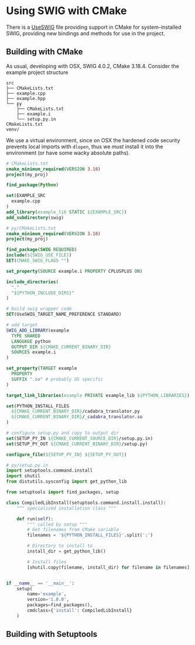 # Using SWIG with CMake
There is a [UseSWIG](https://cmake.org/cmake/help/latest/module/UseSWIG.html) file providing support in CMake for system-installed SWIG, providing new bindings and methods for use in the project.


## Building with CMake
As usual, developing with OSX, SWIG 4.0.2, CMake 3.18.4. Consider the example project structure
```
src
├── CMakeLists.txt
├── example.cpp
├── example.hpp
└── py
    ├── CMakeLists.txt
    ├── example.i
    └── setup.py.in
CMakeLists.txt
venv/
```
We use a virtual environment, since on OSX the hardened code security prevents local imports with `dlopen`, thus we *must* install it into the environment (or have some wacky absolute paths).

```cmake
# CMakeLists.txt
cmake_minimum_required(VERSION 3.18)
project(my_proj)

find_package(Python)

set(EXAMPLE_SRC
  example.cpp
)
add_library(example_lib STATIC ${EXAMPLE_SRC})
add_subdirectory(swig)
```

```cmake
# py/CMakeLists.txt
cmake_minimum_required(VERSION 3.18)
project(my_proj)

find_package(SWIG REQUIRED)
include(${SWIG_USE_FILE})
SET(CMAKE_SWIG_FLAGS "")

set_property(SOURCE example.i PROPERTY CPLUSPLUS ON)

include_directories(
  "."
  "${PYTHON_INCLUDE_DIRS}"
)

# build swig wrapper code
SET(UseSWIG_TARGET_NAME_PREFERENCE STANDARD)

# add target
SWIG_ADD_LIBRARY(example
  TYPE SHARED
  LANGUAGE python
  OUTPUT_DIR ${CMAKE_CURRENT_BINARY_DIR}
  SOURCES example.i
)

set_property(TARGET example
  PROPERTY
  SUFFIX ".so" # probably OS specific
)

target_link_libraries(example PRIVATE example_lib ${PYTHON_LIBRARIES})

set(PYTHON_INSTALL_FILES
  ${CMAKE_CURRENT_BINARY_DIR}/cadabra_translator.py
  ${CMAKE_CURRENT_BINARY_DIR}/_cadabra_translator.so
)

# configure setup.py and copy to output dir
set(SETUP_PY_IN ${CMAKE_CURRENT_SOURCE_DIR}/setup.py.in)
set(SETUP_PY_OUT ${CMAKE_CURRENT_BINARY_DIR}/setup.py)

configure_file(${SETUP_PY_IN} ${SETUP_PY_OUT})
```


```py
# py/setup.py.in
import setuptools.command.install
import shutil
from distutils.sysconfig import get_python_lib

from setuptools import find_packages, setup

class CompiledLibInstall(setuptools.command.install.install):
    """ specialized installation class """

    def run(self):
        """ called by setup """
        # Get filenames from CMake variable
        filenames = '${PYTHON_INSTALL_FILES}'.split(';')

        # Directory to install to
        install_dir = get_python_lib()

        # Install files
        [shutil.copy(filename, install_dir) for filename in filenames]


if __name__ == '__main__':
    setup(
        name='example',
        version='1.0.0',
        packages=find_packages(),
        cmdclass={'install': CompiledLibInstall}
    )
```

## Building with Setuptools

